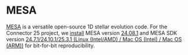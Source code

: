 # MESA

[MESA](https://mesastar.org/) is a versatile open-source 1D stellar evolution code. For the Connector 25 project, we [install](https://docs.mesastar.org/en/latest/installation.html) MESA version [24.08.1](https://zenodo.org/records/13353788) and MESA SDK version [24.7.1/24.10.1/25.3.1 (Linux (Intel/AMD) / Mac OS (Intel) / Mac OS (ARM))](http://user.astro.wisc.edu/~townsend/static.php?ref=mesasdk) for bit-for-bit reproducibility.


